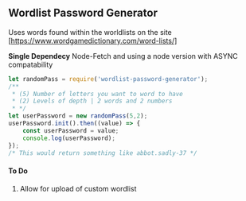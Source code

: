 

## Wordlist Password Generator

Uses words found within the worldlists on the site [https://www.wordgamedictionary.com/word-lists/]

**Single Dependecy**
Node-Fetch and using a node version with ASYNC compatability

```javascript
let randomPass = require('wordlist-password-generator');
/** 
 * (5) Number of letters you want to word to have
 * (2) Levels of depth | 2 words and 2 numbers
 * */
let userPassword = new randomPass(5,2);
userPassword.init().then((value) => {
    const userPassword = value;
    console.log(userPassword);
});
/* This would return something like abbot.sadly-37 */
```

#### To Do
1. Allow for upload of custom wordlist